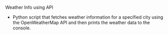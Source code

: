 Weather Info using API
- Python script that fetches weather information for a specified city using the OpenWeatherMap API and then prints the weather data to the console.
  
